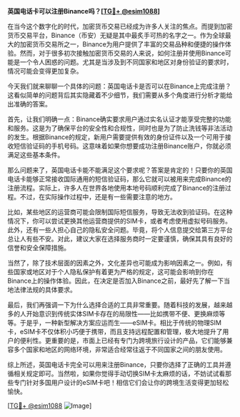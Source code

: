 **英国电话卡可以注册Binance吗？[[TG💪+ @esim1088](https://t.me/s/esim1088)]**

在当今这个数字化的时代，加密货币交易已经成为许多人关注的焦点。而提到加密货币交易平台，Binance（币安）无疑是其中最炙手可热的名字之一。作为全球最大的加密货币交易所之一，Binance为用户提供了丰富的交易品种和便捷的操作体验。然而，对于很多初次接触加密货币交易的人来说，如何注册并使用Binance可能是一个令人困惑的问题。尤其是当涉及到不同国家和地区对身份验证的要求时，情况可能会变得更加复杂。

今天我们就来聊聊一个具体的问题：英国电话卡是否可以在Binance上完成注册？这看似简单的问题背后其实隐藏着不少细节，我们需要从多个角度进行分析才能给出准确的答案。

首先，让我们明确一点：Binance确实要求用户通过实名认证才能享受完整的功能和服务。这是为了确保平台的安全性和合规性，同时也是为了防止洗钱等非法活动的发生。根据Binance的规定，新用户需要提供有效的身份证件以及一个可用于接收短信验证码的手机号码。这意味着如果你想要成功注册Binance账户，你就必须满足这些基本条件。

那么问题来了，英国电话卡能不能满足这个要求呢？答案是肯定的！只要你的英国电话卡能够正常接收国际通用的短信验证码，那么它就可以被用来完成Binance的注册流程。实际上，许多人在世界各地使用本地号码顺利完成了Binance的注册过程。不过，在实际操作过程中，还是有一些需要注意的地方。

比如，某些地区的运营商可能会限制国际短信服务，导致无法收到验证码。在这种情况下，你可以尝试更换其他运营商提供的SIM卡，或者考虑使用虚拟号码服务。此外，还有一些人担心自己的隐私安全问题。毕竟，将个人信息提交给第三方平台总让人有些不安。对此，建议大家在选择服务商时一定要谨慎，确保其具有良好的信誉和安全保障措施。

当然了，除了技术层面的因素之外，文化差异也可能成为影响因素之一。例如，有些国家或地区对于个人隐私保护有着更为严格的规定，这可能会影响到你在Binance上的操作体验。因此，在决定是否加入Binance之前，最好先了解一下当地法律法规的具体要求。

最后，我们再强调一下为什么选择合适的工具非常重要。随着科技的发展，越来越多的人开始意识到传统实体SIM卡存在的局限性——比如携带不便、更换麻烦等等。于是乎，一种新型解决方案应运而生——eSIM卡。相比于传统的物理SIM卡，eSIM卡不仅体积小巧便于携带，而且支持远程配置和管理，极大地提升了用户的便利性。更重要的是，市面上已经有专门为跨境旅行设计的产品，它们能够兼容多个国家和地区的网络环境，非常适合经常往返于不同国家之间的朋友使用。

综上所述，英国电话卡完全可以用来注册Binance，只要你选择了正确的工具并遵循相关规定即可。当然啦，如果你觉得手动切换SIM卡太麻烦的话，不妨试试看那些专门针对多国用户设计的eSIM卡吧！相信它们会让你的跨境生活变得更加轻松愉快。

[[TG💪+ @esim1088](https://t.me/s/esim1088) ![Image](https://i.postimg.cc/4NQfJmqS/Snipaste-2025-05-13-00-14-12.png)]